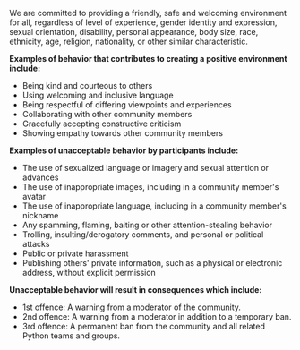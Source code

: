 We are committed to providing a friendly, safe and welcoming environment for all, regardless of level of experience, gender identity and expression, sexual orientation, disability, personal appearance, body size, race, ethnicity, age, religion, nationality, or other similar characteristic.


**Examples of behavior that contributes to creating a positive environment include:**

- Being kind and courteous to others
- Using welcoming and inclusive language
- Being respectful of differing viewpoints and experiences
- Collaborating with other community members
- Gracefully accepting constructive criticism
- Showing empathy towards other community members


**Examples of unacceptable behavior by participants include:**

- The use of sexualized language or imagery and sexual attention or advances
- The use of inappropriate images, including in a community member's avatar
- The use of inappropriate language, including in a community member's nickname
- Any spamming, flaming, baiting or other attention-stealing behavior
- Trolling, insulting/derogatory comments, and personal or political attacks
- Public or private harassment
- Publishing others' private information, such as a physical or electronic address, without explicit permission


**Unacceptable behavior will result in consequences which include:**

- 1st offence: A warning from a moderator of the community.
- 2nd offence: A warning from a moderator in addition to a temporary ban.
- 3rd offence: A permanent ban from the community and all related Python teams and groups. 